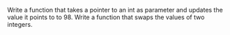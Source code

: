 Write a function that takes a pointer to an int as parameter and updates the value it points to to 98.
Write a function that swaps the values of two integers.
